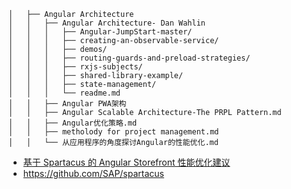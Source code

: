 ```
│   ├── Angular Architecture
│   │   ├── Angular Architecture- Dan Wahlin
│   │   │   ├── Angular-JumpStart-master/
│   │   │   ├── creating-an-observable-service/
│   │   │   ├── demos/
│   │   │   ├── routing-guards-and-preload-strategies/
│   │   │   ├── rxjs-subjects/
│   │   │   ├── shared-library-example/
│   │   │   ├── state-management/
│   │   │   └── readme.md
│   │   ├── Angular PWA架构
│   │   ├── Angular Scalable Architecture-The PRPL Pattern.md
│   │   ├── Angular优化策略.md
│   │   ├── metholody for project management.md
│   │   └── 从应用程序的角度探讨Angular的性能优化.md
```

- [基于 Spartacus 的 Angular Storefront 性能优化建议](https://blog.51cto.com/jerrywangsap/6148892)
- https://github.com/SAP/spartacus
